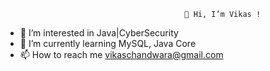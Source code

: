                                             👋 Hi, I’m Vikas !
                                            
- 👀 I’m interested in Java|CyberSecurity
- 🌱 I’m currently learning MySQL, Java Core
- 📫 How to reach me vikaschandwara@gmail.com

<!---
07-vikas/07-vikas is a ✨ special ✨ repository because its `README.md` (this file) appears on your GitHub profile.
You can click the Preview link to take a look at your changes.
--->
